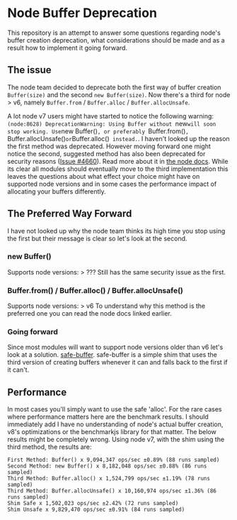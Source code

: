 # Node Buffer Deprecation
This repository is an attempt to answer some questions regarding node's buffer creation deprecation, what considerations should be made and as a result how to implement it going forward.

## The issue
The node team decided to deprecate both the first way of buffer creation `Buffer(size)` and the second `new Buffer(size)`. Now there's a third for node > v6, namely `Buffer.from` / `Buffer.alloc` / `Buffer.allocUnsafe`. 

A lot node v7 users might have started to notice the following warning: 
`(node:8628) DeprecationWarning: Using Buffer without `new` will soon stop working. Use `new Buffer()`, or preferably `Buffer.from()`, `Buffer.allocUnsafe()` or `Buffer.alloc()` instead.`. I haven't looked up the reason the first method was deprecated. However moving forward one might notice the second, suggested method has also been deprecated for security reasons ([Issue #4660](https://github.com/nodejs/node/issues/4660)). Read more about it in [the node docs](https://nodejs.org/api/buffer.html#buffer_buffer_from_buffer_alloc_and_buffer_allocunsafe). While its clear all modules should eventually move to the third implementation this leaves the questions about what effect your choice might have on supported node versions and in some cases the performance impact of allocating your buffers differently.

## The Preferred Way Forward
I have not looked up why the node team thinks its high time you stop using the first but their message is clear so let's look at the second.

### new Buffer()
Supports node versions: > ???
Still has the same security issue as the first.

### Buffer.from() / Buffer.alloc() / Buffer.allocUnsafe()
Supports node versions: > v6
To understand why this method is the preferred one you can read the node docs linked earlier.

### Going forward
Since most modules will want to support node versions older than v6 let's look at a solution. [safe-buffer](https://github.com/feross/safe-buffer). safe-buffer is a simple shim that uses the third version of creating buffers whenever it can and falls back to the first if it can't.

## Performance
In most cases you'll simply want to use the safe 'alloc'. For the rare cases where performance matters here are the benchmark results. I should immediately add I have no understanding of node's actual buffer creation, v8's optimizations or the benchmarkjs library for that matter. The below results might be completely wrong.
Using node v7, with the shim using the third method, the results are:
```
First Method: Buffer() x 9,094,347 ops/sec ±0.89% (88 runs sampled)
Second Method: new Buffer() x 8,182,048 ops/sec ±0.88% (86 runs sampled)
Third Method: Buffer.alloc() x 1,524,799 ops/sec ±1.19% (78 runs sampled)
Third Method: Buffer.allocUnsafe() x 10,160,974 ops/sec ±1.36% (86 runs sampled)
Shim Safe x 1,502,023 ops/sec ±2.42% (72 runs sampled)
Shim Unsafe x 9,829,470 ops/sec ±0.91% (84 runs sampled)
```

